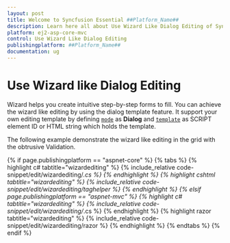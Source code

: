 ```yaml
---
layout: post
title: Welcome to Syncfusion Essential ##Platform_Name##
description: Learn here all about Use Wizard Like Dialog Editing of Syncfusion Essential ##Platform_Name## widgets based on HTML5 and jQuery.
platform: ej2-asp-core-mvc
control: Use Wizard Like Dialog Editing
publishingplatform: ##Platform_Name##
documentation: ug
---
```



# Use Wizard like Dialog Editing

Wizard helps you create intuitive step-by-step forms to fill. You can achieve the wizard like editing by using the dialog template feature. It support your own editing template by defining [`mode`](https://help.syncfusion.com/cr/aspnetcore-js2/Syncfusion.EJ2.Grids.GridEditSettings.html#Syncfusion_EJ2_Grids_GridEditSettings_Mode) as **Dialog** and [`template`](https://help.syncfusion.com/cr/aspnetcore-js2/Syncfusion.EJ2.Grids.GridEditSettings.html#Syncfusion_EJ2_Grids_GridEditSettings_Template) as SCRIPT element ID or HTML string which holds the template.

The following example demonstrate the wizard like editing in the grid with the obtrusive Validation.

{% if page.publishingplatform == "aspnet-core" %}
{% tabs %}
{% highlight c# tabtitle="wizardediting" %}
{% include_relative code-snippet/edit/wizardediting/*.cs %}
{% endhighlight %}
{% highlight cshtml tabtitle="wizardediting" %}
{% include_relative code-snippet/edit/wizardediting/taghelper %}
{% endhighlight %}
{% elsif page.publishingplatform == "aspnet-mvc" %}
{% highlight c# tabtitle="wizardediting" %}
{% include_relative code-snippet/edit/wizardediting/*.cs %}
{% endhighlight %}
{% highlight razor tabtitle="wizardediting" %}
{% include_relative code-snippet/edit/wizardediting/razor %}
{% endhighlight %}
{% endtabs %}
{% endif %}


